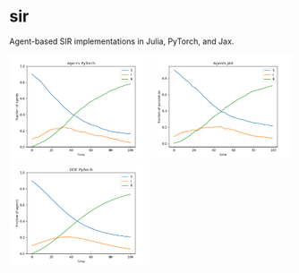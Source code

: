 # sir
Agent-based SIR implementations in Julia, PyTorch, and Jax.

<p float="left">
  <img src="./sir_agents_torch.png" width="250" />
  <img src="./sir_jax.png" width="250" /> 
  <img src="./sir_ode_torch.png" width="250" />
</p>
